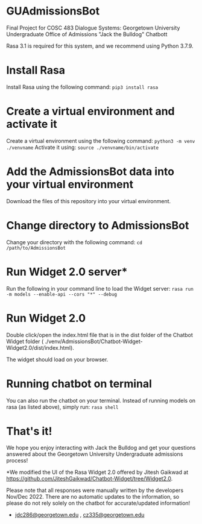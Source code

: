 # GUAdmissionsBot
Final Project for COSC 483 Dialogue Systems: Georgetown University Undergraduate Office of Admissions "Jack the Bulldog" Chatbott

Rasa 3.1 is required for this system, and we recommend using Python 3.7.9.


# Install Rasa
Install Rasa using the following command:
``
pip3 install rasa
``
# Create a virtual environment and activate it
Create a virtual environment using the following command:
``
python3 -m venv ./venvname
``
Activate it using:
``
source ./venvname/bin/activate
``

# Add the AdmissionsBot data into your virtual environment
Download the files of this repository into your virtual environment.

# Change directory to AdmissionsBot
Change your directory with the following command:
``
cd /path/to/AdmissionsBot
``

# Run Widget 2.0 server*
Run the following in your command line to load the Widget server:
``
rasa run -m models --enable-api --cors "*" --debug
``

# Run Widget 2.0
Double click/open the index.html file that is in the dist folder of the Chatbot Widget folder ( ./venv/AdmissionsBot/Chatbot-Widget-Widget2.0/dist/index.html). 

The widget should load on your browser.

# Running chatbot on terminal
You can also run the chatbot on your terminal. Instead of running models on rasa (as listed above), simply run:
``
rasa shell
``

# That's it!
We hope you enjoy interacting with Jack the Bulldog and get your questions answered about the Georgetown University Undergraduate admissions process!

*We modified the UI of the Rasa Widget 2.0 offered by Jitesh Gaikwad at https://github.com/JiteshGaikwad/Chatbot-Widget/tree/Widget2.0.

Please note that all responses were manually written by the developers Nov/Dec 2022. There are no automatic updates to the information, so please do not rely solely on the chatbot for accurate/updated information!

- jdc286@georgetown.edu , cz335@georgetown.edu
